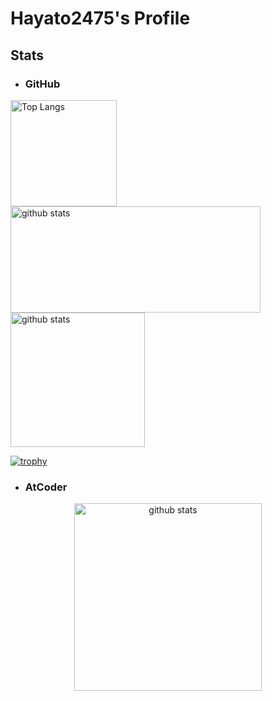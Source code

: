 # Hayato2475's Profile

## Stats

- ### GitHub
<p align="left"> 
  <a href="https://github.com/anuraghazra/github-readme-stats">
    <img alt="Top Langs" height="170px" src="https://github-readme-stats.vercel.app/api/top-langs/?username=hayato2475&layout=compact&count_private=true&show_icons=true&theme=merko" />
    <img alt="github stats" height="170px" width="400px" src="https://github-readme-stats.vercel.app/api?username=hayato2475&count_private=true&show_icons=true&theme=merko" />
  </a>
  <a href="https://github.com/vn7n24fzkq/github-profile-summary-cards">
    <img alt="github stats" height="215px" src="https://github-profile-summary-cards.vercel.app/api/cards/profile-details?username=hayato2475&count_private=true&show_icons=true&theme=onedark" />
  </a>
</p>

[![trophy](https://github-profile-trophy.vercel.app/?username=hayato2475&count_private=true&theme=alduin&column=8)](https://github.com/ryo-ma/github-profile-trophy)

- ### AtCoder
<p align="center" > 
  <a href="https://github.com/iwbc-mzk/atcoder-readme-stats">
    <img alt="github stats" height=300px src="https://atcoder-readme-stats.vercel.app/stats/Hayato2475?show_icons=true&show_history=1&theme=darcula" />
  </a>
</p>
